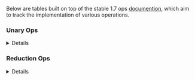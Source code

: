 Below are tables built on top of the stable 1.7 ops [documention](https://pytorch.org/docs/1.7.0/torch.html), which aim to track the implementation of various operations.

### Unary Ops
<details>
  
| Name | Native | Derivative |
| ---- | ------ | ---------- |
|abs|&#9745;||
|absolute|||
|acos|&#9745;||
|arccos|||
|acosh|||
|arccosh|||
|add|||
|addcdiv|||
|addcmul|||
|angle|||
|asin|&#9745;||
|arcsin|||
|asinh|||
|arcsinh|||
|atan|&#9745;||
|arctan|||
|atanh|||
|arctanh|||
|atan2|||
|bitwise_not|||
|bitwise_and|||
|bitwise_or|||
|bitwise_xor|||
|ceil|&#9745;||
|clamp|&#9745;||
|clip|||
|conj|||
|cos|&#9745;||
|cosh|&#9745;||
|deg2rad|||
|div|||
|divide|||
|digamma|&#9745;||
|erf|&#9745;||
|erfc|&#9745;||
|erfinv|&#9745;||
|exp|&#9745;||
|exp2|||
|expm1|&#9745;||
|fix|||
|floor|&#9745;||
|floor_divide|||
|fmod|||
|frac|&#9745;||
|imag|||
|lerp|||
|lgamma|&#9745;||
|log|&#9745;||
|log10|&#9745;||
|log1p|&#9745;||
|log2|&#9745;||
|logaddexp|||
|logaddexp2|||
|logical_and|||
|logical_not|||
|logical_or|||
|logical_xor|||
|logit|||
|hypot|||
|i0|||
|mul|||
|multiply|||
|mvlgamma|&#9745;||
|neg|&#9745;||
|negative|||
|nextafter|||
|polygamma|||
|pow|||
|rad2deg|||
|real|||
|reciprocal|&#9745;||
|remainder|||
|round|&#9745;||
|rsqrt|&#9745;||
|sigmoid|&#9745;||
|sign|&#9745;||
|signbit|||
|sin|&#9745;||
|sinh|&#9745;||
|sqrt|&#9745;||
|square|||
|sub|||
|subtract|||
|tan|&#9745;||
|tanh|&#9745;||
|true_divide|||
|trunc|&#9745;||

</details>

### Reduction Ops

<details>

| Name | Native | Derivative |
| ---- | ------ | ---------- |
| argmax |||
| argmin |||
| amax |||
| amin |||
| max |||
| min |||
| dist |||
| logsumexp |||
| mean |&#9745;||
| median |||
| nanmedian |||
| mode |||
| norm |||
| nansum |||
| prod |&#9745;||
| quantile |||
| nanquantile |||
| std |||
| std_mean |||
| sum |&#9745;||
| unique |||
| unique_consecutive |||
| var |||
| var_mean |||
| count_nonzero |||

</details>
